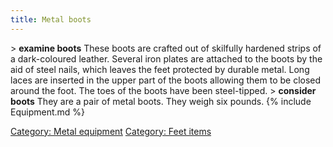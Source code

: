 ```yaml
---
title: Metal boots
---
```


\> **examine boots**
These boots are crafted out of skilfully hardened strips of a
dark-coloured
leather. Several iron plates are attached to the boots by the aid of
steel
nails, which leaves the feet protected by durable metal. Long laces
are
inserted in the upper part of the boots allowing them to be closed
around
the foot. The toes of the boots have been steel-tipped.
\> **consider boots**
They are a pair of metal boots.
They weigh six pounds.
{% include Equipment.md %}

[Category: Metal equipment](Category:_Metal_equipment "wikilink")
[Category: Feet items](Category:_Feet_items "wikilink")
